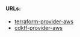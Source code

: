 #### URLs:
- [terraform-provider-aws](https://github.com/hashicorp/terraform-provider-aws)
- [cdktf-provider-aws](https://github.com/cdktf/cdktf-provider-aws)
